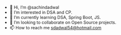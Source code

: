 - 👋 Hi, I’m @sachindadwal
- 👀 I’m interested in DSA and CP.
- 🌱 I’m currently learning DSA, Spring Boot, JS.
- 💞️ I’m looking to collaborate on Open Source projects.
- 📫 How to reach me sdadwal54@hotmail.com

<!---
sachindadwal/sachindadwal is a ✨ special ✨ repository because its `README.md` (this file) appears on your GitHub profile.
You can click the Preview link to take a look at your changes.
--->
